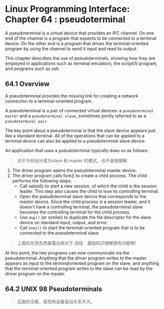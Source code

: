 # Linux Programming Interface: Chapter 64 : pseudoterminal
A pseudoterminal is a virtual device that provides an IPC channel. On one end of the
channel is a program that expects to be connected to a terminal device. On the
other end is a program that drives the terminal-oriented program by using the
channel to send it input and read its output.

This chapter describes the use of pseudoterminals, showing how they are
employed in applications such as terminal emulators, the script(1) program, and
programs such as ssh.

## 64.1 Overview
A pseudoterminal provides the missing link for creating a network connection to a
terminal-oriented program.

A pseudoterminal is a pair of connected virtual devices:
a `pseudoterminal master` and a `pseudoterminal slave`, sometimes jointly referred to as a
`pseudoterminal pair`. 

The key point about a pseudoterminal is that the slave device appears just like a
standard terminal. All of the operations that can be applied to a terminal device
can also be applied to a pseudoterminal slave device.

An application that uses a pseudoterminal typically does so as follows:
> 对于为何设计成为slave 和 master 的模式，也不是很理解.

1. The driver program opens the pseudoterminal master device.
2. The driver program calls fork() to create a child process. The child performs
the following steps:
    * Call setsid() to start a new session, of which the child is the session leader. This step also causes the child to lose its controlling terminal.
    * Open the pseudoterminal slave device that corresponds to the master
  device. Since the child process is a session leader, and it doesn’t have a controlling terminal, the pseudoterminal slave becomes the controlling terminal
  for the child process.
    * Use `dup()` (or similar) to duplicate the file descriptor for the slave device on
  standard input, output, and error.
    * Call `exec()` to start the terminal-oriented program that is to be connected to the pseudoterminal slave
> 上面的东西东西暴露出来对于 进程　基础知识理解很有问题啊!

At this point, the two programs can now communicate via the pseudoterminal.
Anything that the driver program writes to the master appears as input to the terminaloriented program on the slave, and anything that the terminal-oriented program
writes to the slave can be read by the driver program on the master. 

## 64.2 UNIX 98 Pseudoterminals
> 后面的没看，感觉和设备驱动关系不大。

